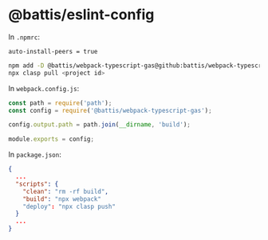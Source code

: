 # @battis/eslint-config

In `.npmrc`:

```
auto-install-peers = true
```

```bash
npm add -D @battis/webpack-typescript-gas@github:battis/webpack-typescript-gas
npx clasp pull <project id>
```

In `webpack.config.js`:

```js
const path = require('path');
const config = require('@battis/webpack-typescript-gas');

config.output.path = path.join(__dirname, 'build');

module.exports = config;
```

In `package.json`:

```json
{
  ...
  "scripts": {
    "clean": "rm -rf build",
    "build": "npx webpack"
    "deploy": "npx clasp push"
  }
  ...
}
```
